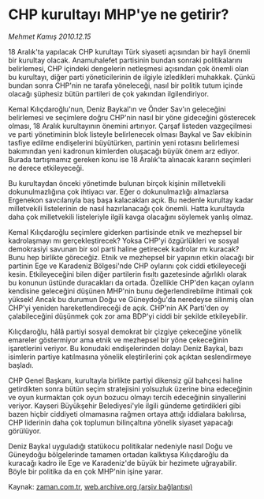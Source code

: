 # CHP kurultayı MHP'ye ne getirir?

*Mehmet Kamış 2010.12.15*

<td class="columnist-detail">
<p>18 Aralık'ta yapılacak CHP kurultayı Türk siyaseti açısından bir hayli önemli bir kurultay olacak. Anamuhalefet partisinin bundan sonraki politikalarını belirlemesi, CHP içindeki dengelerin netleşmesi açısından çok önemli olan bu kurultayı, diğer parti yöneticilerinin de ilgiyle izledikleri muhakkak. Çünkü bundan sonra CHP'nin ne tarafa yöneleceği, nasıl bir politik tutum içinde olacağı şüphesiz bütün partileri de çok yakından ilgilendiriyor.</p>
<p>
<div id="haberMetinDiv">
<p> Kemal Kılıçdaroğlu'nun, Deniz Baykal'ın ve Önder Sav'ın geleceğini belirlemesi ve seçimlere doğru CHP'nin nasıl bir yöne gideceğini gösterecek olması, 18 Aralık kurultayının önemini artırıyor. Çarşaf listeden vazgeçilmesi ve parti yönetiminin blok listeyle belirlenecek olması Baykal ve Sav ekibinin tasfiye edilme endişelerini büyütürken, partinin yeni rotasını belirlemesi bakımından yeni kadronun kimlerden oluşacağı büyük önem arz ediyor. Burada tartışmamız gereken konu ise 18 Aralık'ta alınacak kararın seçimleri ne derece etkileyeceği.
<p> Bu kurultaydan önceki yönetimde bulunan birçok kişinin milletvekili dokunulmazlığına çok ihtiyacı var. Eğer o dokunulmazlığı almazlarsa Ergenekon savcılarıyla baş başa kalacakları açık. Bu nedenle kurultay kadar milletvekili listelerinin de nasıl hazırlanacağı çok önemli. Hatta kurultayda daha çok milletvekili listeleriyle ilgili kavga olacağını söylemek yanlış olmaz.
<p> Kemal Kılıçdaroğlu seçimlere giderken partisinde etnik ve mezhepsel bir kadrolaşmayı mı gerçekleştirecek? Yoksa CHP'yi özgürlükleri ve sosyal demokrasiyi savunan bir sol parti haline getirecek kadrolar mı kuracak? Bunu hep birlikte göreceğiz. Etnik ve mezhepsel bir yapının etkin olacağı bir partinin Ege ve Karadeniz Bölgesi'nde CHP oylarını çok ciddi etkileyeceği kesin. Etkileyeceğini bilen diğer partilerin fısıltı gazetesinde ağırlıklı olarak bu konunun üstünde duracakları da ortada. Özellikle CHP'den kaçan oyların kendisine geleceğini düşünen MHP'nin bunu değerlendirebilme ihtimali çok yüksek! Ancak bu durumun Doğu ve Güneydoğu'da neredeyse silinmiş olan CHP'yi yeniden hareketlendireceği de açık. CHP'nin AK Parti'den oy çalabileceğini düşünmek çok zor ama BDP'yi ciddi bir şekilde etkileyebilir.
<p> Kılıçdaroğlu, hâlâ partiyi sosyal demokrat bir çizgiye çekeceğine yönelik emareler göstermiyor ama etnik ve mezhepsel bir yöne çekeceğinin işaretlerini veriyor. Bu konudaki endişelerinden dolayı Deniz Baykal, bazı isimlerin partiye katılmasına yönelik eleştirilerini çok açıktan seslendirmeye başladı.
<p> CHP Genel Başkanı, kurultayla birlikte partiyi dikensiz gül bahçesi haline getirdikten sonra bütün seçim stratejisini yolsuzluk üzerine bina edeceğinin ve oyun kurmaktan çok oyun bozucu olmayı tercih edeceğinin sinyallerini veriyor. Kayseri Büyükşehir Belediyesi'yle ilgili gündeme getirdikleri gibi bazen hiçbir ciddiyeti olmamasına rağmen ortaya attığı iddialara bakılırsa, CHP liderinin daha çok toplumun bilinçaltına yönelik siyaset yapacağı görülüyor.
<p> Deniz Baykal uyguladığı statükocu politikalar nedeniyle nasıl Doğu ve Güneydoğu bölgelerinde tamamen ortadan kalktıysa Kılıçdaroğlu da kuracağı kadro ile Ege ve Karadeniz'de büyük bir hezimete uğrayabilir. Böyle bir politika da en çok MHP'nin işine yarar. </p></p></p></p></p></p></div>
</p>
<a href="http://web.archive.org/web/20110119135402/mailto:m.kamis@zaman.com.tr">
</a></td>

Kaynak: [zaman.com.tr](http://zaman.com.tr/yazar.do?yazino=1065412), [web.archive.org (arşiv bağlantısı)](http://web.archive.org/web/20110119135402/http://www.zaman.com.tr:80/yazar.do?yazino=1065412)

